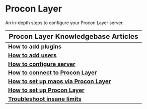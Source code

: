 <style>
.md-typeset h1{
    font-weight: bold;
    color: white;
}
.md-typeset blockquote {
	border-left: 0.2rem solid hsl(22deg 100% 50%);
}
.md-typeset blockquote p strong em{
    color: #FF5F00;
}
thead {
    font-size:  22px;
    text-align: left;
}

tr {
	text-align: left;
}

td {
    text-align: left;
    font-size: 18px

}
</style>

# Procon Layer

An in-depth steps to configure your Procon Layer server.

| **Procon Layer Knowledgebase Articles**                                                                                       |
|-------------------------------------------------------------------------------------------------------------------------------|
| **[How to add plugins](adding-plugins.md)**                                                                                   |
| **[How to add users](adding-users.md)**                                                                                       |
| **[How to configure server](configuring-server.md)**                                                                          |
| **[How to connect to Procon Layer](connecting-to-procon.md)**                                                                 |
| **[How to set up maps via Procon Layer](setting-maps-via-procon.md)**                                                         |
| **[How to set up Procon Layer](setting-up-procon.md)**                                                                        |
| **[Troubleshoot insane limits](troubleshoot-insane-limits.md)**                                                               |